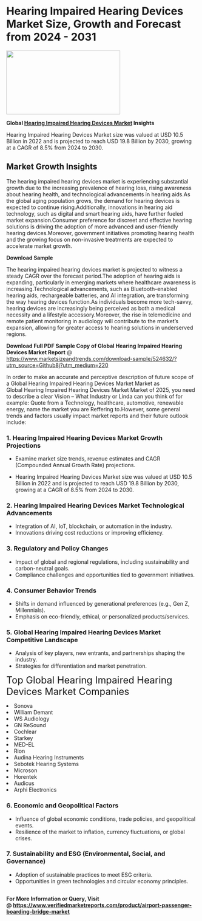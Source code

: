 <H1>Hearing Impaired Hearing Devices Market Size, Growth and Forecast from 2024 - 2031</H1><img class="aligncenter size-medium wp-image-584254" src="https://thirdeyenews.in/wp-content/uploads/2024/09/Global-Market-Research-300x168.jpeg" alt="" width="300" height="168" /><p><strong>Global&nbsp;<a href="https://www.marketsizeandtrends.com/download-sample/524632/?utm_source=Github8j?utm_medium=220">Hearing Impaired Hearing Devices Market</a> Insights</strong></p><p>Hearing Impaired Hearing Devices Market size was valued at USD 10.5 Billion in 2022 and is projected to reach USD 19.8 Billion by 2030, growing at a CAGR of 8.5% from 2024 to 2030.</p><p><h2>Market Growth Insights</h2> <p>The hearing impaired hearing devices market is experiencing substantial growth due to the increasing prevalence of hearing loss, rising awareness about hearing health, and technological advancements in hearing aids.As the global aging population grows, the demand for hearing devices is expected to continue rising.Additionally, innovations in hearing aid technology, such as digital and smart hearing aids, have further fueled market expansion.Consumer preference for discreet and effective hearing solutions is driving the adoption of more advanced and user-friendly hearing devices.Moreover, government initiatives promoting hearing health and the growing focus on non-invasive treatments are expected to accelerate market growth.</p> <p><strong>Download Sample</strong></p> <p>The hearing impaired hearing devices market is projected to witness a steady CAGR over the forecast period.The adoption of hearing aids is expanding, particularly in emerging markets where healthcare awareness is increasing.Technological advancements, such as Bluetooth-enabled hearing aids, rechargeable batteries, and AI integration, are transforming the way hearing devices function.As individuals become more tech-savvy, hearing devices are increasingly being perceived as both a medical necessity and a lifestyle accessory.Moreover, the rise in telemedicine and remote patient monitoring in audiology will contribute to the market’s expansion, allowing for greater access to hearing solutions in underserved regions.</p> <p><span class=""><strong>Download Full PDF Sample Copy of Global Hearing Impaired Hearing Devices Market Report</strong> @ <a href="https://www.marketsizeandtrends.com/download-sample/524632/?utm_source=Github8j?utm_medium=220" target="_blank">https://www.marketsizeandtrends.com/download-sample/524632/?utm_source=Github8j?utm_medium=220</a></span></p><p>In order to make an accurate and perceptive description of future scope of a Global&nbsp;Hearing Impaired Hearing Devices Market Market as Global&nbsp;Hearing Impaired Hearing Devices Market Market of 2025, you need to describe a clear Vision &ndash; What Industry or Linda can you think of for example: Quote from a Technology, healthcare, automotive, renewable energy, name the market you are Reffering to.However, some general trends and factors usually impact market reports and their future outlook include:</p><h3>1.&nbsp;<strong>Hearing Impaired Hearing Devices Market Growth Projections</strong></h3><ul><li>Examine market size trends, revenue estimates and CAGR (Compounded Annual Growth Rate) projections.</li><li><p>Hearing Impaired Hearing Devices Market size was valued at USD 10.5 Billion in 2022 and is projected to reach USD 19.8 Billion by 2030, growing at a CAGR of 8.5% from 2024 to 2030.</p></li></ul><h3>2.&nbsp;<strong>Hearing Impaired Hearing Devices Market Technological Advancements</strong></h3><ul><li>Integration of AI, IoT, blockchain, or automation in the industry.</li><li>Innovations driving cost reductions or improving efficiency.</li></ul><h3>3.&nbsp;<strong>Regulatory and Policy Changes</strong></h3><ul><li>Impact of global and regional regulations, including sustainability and carbon-neutral goals.</li><li>Compliance challenges and opportunities tied to government initiatives.</li></ul><h3>4.&nbsp;<strong>Consumer Behavior Trends</strong></h3><ul><li>Shifts in demand influenced by generational preferences (e.g., Gen Z, Millennials).</li><li>Emphasis on eco-friendly, ethical, or personalized products/services.</li></ul><h3>5.&nbsp;<strong>Global Hearing Impaired Hearing Devices Market Competitive Landscape</strong></h3><ul><li>Analysis of key players, new entrants, and partnerships shaping the industry.</li><li>Strategies for differentiation and market penetration.</li></ul><p data-pm-slice="1 1 []"><span style="color: inherit; font-family: inherit; font-size: 25px;">Top Global Hearing Impaired Hearing Devices Market Companies</span></p><div class="" data-test-id=""><p><li>Sonova</li><li> William Demant</li><li> WS Audiology</li><li> GN ReSound</li><li> Cochlear</li><li> Starkey</li><li> MED-EL</li><li> Rion</li><li> Audina Hearing Instruments</li><li> Sebotek Hearing Systems</li><li> Microson</li><li> Horentek</li><li> Audicus</li><li> Arphi Electronics</li></p></div><h3>6.&nbsp;<strong>Economic and Geopolitical Factors</strong></h3><ul><li>Influence of global economic conditions, trade policies, and geopolitical events.</li><li>Resilience of the market to inflation, currency fluctuations, or global crises.</li></ul><h3>7.&nbsp;<strong>Sustainability and ESG (Environmental, Social, and Governance)</strong></h3><ul><li>Adoption of sustainable practices to meet ESG criteria.</li><li>Opportunities in green technologies and circular economy principles.</li></ul><h2><strong style="font-size: 14px;">For More Information or Query, Visit @&nbsp;</strong><a style="background-color: #ffffff; font-size: 14px;" href="https://www.marketsizeandtrends.com/report/hearing-impaired-hearing-devices-market/" target="_blank">https://www.verifiedmarketreports.com/product/airport-passenger-boarding-bridge-market</a></h2>